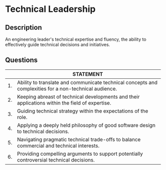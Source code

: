 # Technical Leadership

## Description
An engineering leader's technical expertise and fluency, the ability to effectively guide technical decisions and initiatives.

## Questions

| | STATEMENT  	|
| ---	| ---	|
| 1. | Ability to translate and communicate technical concepts and complexities for a non-technical audience.	|
| 2. | Keeping abreast of technical developments and their applications within the field of expertise. |
| 3. | Guiding technical strategy within the expectations of the role. |
| 4. | Applying a deeply held philosophy of good software design to technical decisions. |
| 5. | Navigating pragmatic technical trade-offs to balance commercial and technical interests. |
| 6. | Providing compelling arguments to support potentially controversial technical decisions. |
